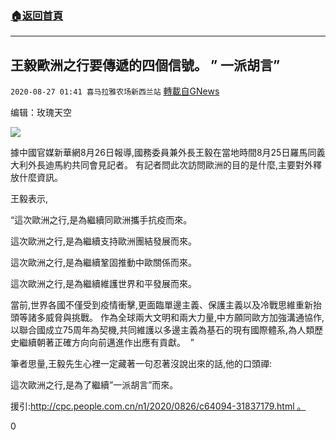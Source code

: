 ###  [:house:返回首頁](https://github.com/ourhimalayas/txt)
---

## 王毅歐洲之行要傳遞的四個信號。 &#8221; 一派胡言&#8221;
`2020-08-27 01:41 喜马拉雅农场新西兰站` [轉載自GNews](https://gnews.org/zh-hant/319613/)

编辑：玫瑰天空

![](https://s3.amazonaws.com/gnews-media-offload/wp-content/uploads/2020/08/20011500/image0-6.jpg)

據中國官媒新華網8月26日報導,國務委員兼外長王毅在當地時間8月25日羅馬同義大利外長迪馬約共同會見記者。 有記者問此次訪問歐洲的目的是什麼,主要對外釋放什麼資訊。

王毅表示,

“這次歐洲之行,是為繼續同歐洲攜手抗疫而來。

這次歐洲之行,是為繼續支持歐洲團結發展而來。

這次歐洲之行,是為繼續鞏固推動中歐關係而來。

這次歐洲之行,是為繼續維護世界和平發展而來。

當前,世界各國不僅受到疫情衝擊,更面臨單邊主義、保護主義以及冷戰思維重新抬頭等諸多威脅與挑戰。 作為全球兩大文明和兩大力量,中方願同歐方加強溝通協作,以聯合國成立75周年為契機,共同維護以多邊主義為基石的現有國際體系,為人類歷史繼續朝著正確方向向前邁進作出應有貢獻。  ”

筆者思量,王毅先生心裡一定藏著一句忍著沒說出來的話,他的口頭禪:

這次歐洲之行,是為了繼續”一派胡言”而來。

援引:http://cpc.people.com.cn/n1/2020/0826/c64094-31837179.html 。

0
